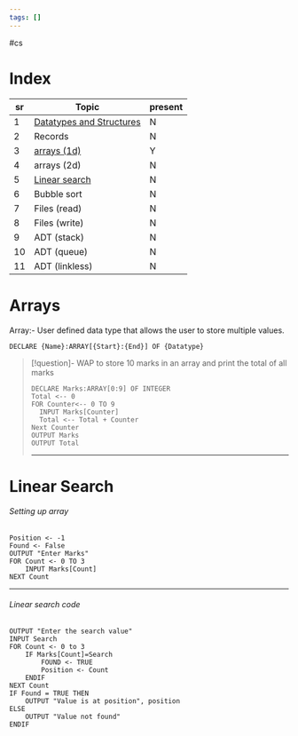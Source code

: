 ```yaml
---
tags: []
---
```

#cs
# Index
| sr  | Topic                                                   | present |
| --- | ------------------------------------------------------- | ------- |
| 1   | [Datatypes and Structures](#Datatypes%20&%20Structures) | N       |
| 2   | Records                                                 | N       |
| 3   | [arrays (1d)](#Arrays)                                  | Y       |
| 4   | arrays (2d)                                             | N       |
| 5   | [Linear search](#Linear%20Search%20)                                           | N       |
| 6   | Bubble sort                                             | N       |
| 7   | Files (read)                                            | N       |
| 8   | Files (write)                                           | N       |
| 9   | ADT (stack)                                             | N       |
| 10  | ADT (queue)                                             | N       |
| 11  | ADT (linkless)                                          | N       |

# Arrays 
Array:- User defined data type that allows the user to store multiple values.
``` PSEUDOCODE
DECLARE {Name}:ARRAY[{Start}:{End}] OF {Datatype}
```

>[!question]- WAP to store 10 marks in an array and print the total of all marks
>```PSEUDOCODDE
>DECLARE Marks:ARRAY[0:9] OF INTEGER
>Total <-- 0
>FOR Counter<-- 0 TO 9
>	INPUT Marks[Counter]
>	Total <-- Total + Counter
>Next Counter
>OUTPUT Marks
>OUTPUT Total
>```
>---
# Linear Search
###### Setting up array
``` PSEUDOCODE
Position <- -1
Found <- False
OUTPUT "Enter Marks"
FOR Count <- 0 TO 3
	INPUT Marks[Count]
NEXT Count
```
---
###### Linear search code
``` PSEUDOCODE
OUTPUT "Enter the search value"
INPUT Search
FOR Count <- 0 to 3
	IF Marks[Count]=Search
		FOUND <- TRUE
		Position <- Count
	ENDIF
NEXT Count
IF Found = TRUE THEN
	OUTPUT "Value is at position", position
ELSE 
	OUTPUT "Value not found"
ENDIF
```
